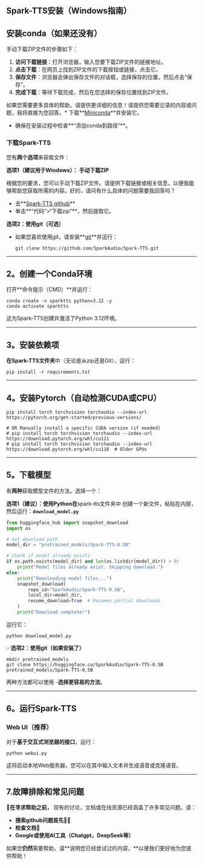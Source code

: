 ## **Spark-TTS安装（Windows指南）**

## 安装conda（如果还没有）

手动下载ZIP文件的步骤如下：

1. **访问下载链接**：打开浏览器，输入您要下载ZIP文件的链接地址。
2. **点击下载**：在网页上找到ZIP文件的下载按钮或链接，点击它。
3. **保存文件**：浏览器会弹出保存文件的对话框，选择保存的位置，然后点击“保存”。
4. **完成下载**：等待下载完成，然后在您选择的保存位置找到ZIP文件。

如果您需要更多具体的帮助，请提供更详细的信息！请提供您需要记录的内容或问题，我将直接为您回答。* 下载**[Miniconda](https://docs.conda.io/en/latest/miniconda.html)**并安装它。

* 确保在安装过程中检查**“添加conda到路径”**。

### **下载Spark-TTS**

您有**两个选项**来获取文件：

**选项1（建议用于Windows）：** **手动下载ZIP**

根据您的要求，您可以手动下载ZIP文件。请提供下载链接或相关信息，以便我能够帮助您获取所需的内容。好的，请问有什么具体的问题需要我回答吗？

* 去**[Spark-TTS github](https://github.com/SparkAudio/Spark-TTS)**
* 单击**“代码”>“下载zip”**，然后提取它。

**选项2：使用git（可选）**

* 如果您喜欢使用git，请安装**[git](https://git-scm.com/downloads)**并运行：
  ```shell
  git clone https://github.com/SparkAudio/Spark-TTS.git
  ```

---

## **2。创建一个Conda环境**

打开**命令提示（CMD）**并运行：

```shell
conda create -n sparktts python=3.12 -y
conda activate sparktts
```

这为Spark-TTS创建并激活了Python 3.12环境。

---

## **3。安装依赖项**

**在Spark-TTS文件夹**中（无论是从zip还是Git），运行：

```shell
pip install -r requirements.txt
```

---

## **4。安装Pytorch（自动检测CUDA或CPU）**

```shell
pip install torch torchvision torchaudio --index-url https://pytorch.org/get-started/previous-versions/

# OR Manually install a specific CUDA version (if needed)
# pip install torch torchvision torchaudio --index-url https://download.pytorch.org/whl/cu121
# pip install torch torchvision torchaudio --index-url https://download.pytorch.org/whl/cu118  # Older GPUs
```

---

## **5。下载模型**

有**两种**获取模型文件的方法。选择一个：

**选项1（建议）：使用Python在**spark-tts文件夹中
创建一个新文件，粘贴在内部，然后运行：**`download_model.py`**

```python
from huggingface_hub import snapshot_download
import os

# Set download path
model_dir = "pretrained_models/Spark-TTS-0.5B"

# Check if model already exists
if os.path.exists(model_dir) and len(os.listdir(model_dir)) > 0:
    print("Model files already exist. Skipping download.")
else:
    print("Downloading model files...")
    snapshot_download(
        repo_id="SparkAudio/Spark-TTS-0.5B",
        local_dir=model_dir,
        resume_download=True  # Resumes partial downloads
    )
    print("Download complete!")
```

运行它：

```shell
python download_model.py
```

✅**选项2：使用git（如果安装了）**

```shell
mkdir pretrained_models
git clone https://huggingface.co/SparkAudio/Spark-TTS-0.5B pretrained_models/Spark-TTS-0.5B
```

两种方法都可以使用 -**选择更容易的方法**。

---

## **6。运行Spark-TTS**

### **Web UI（推荐）**

对于**基于交互式浏览器的接口**，运行：

```shell
python webui.py
```

这将启动本地Web服务器，您可以在其中输入文本并生成语音或克隆语音。

---

## **7.故障排除和常见问题**

🔎**在寻求帮助之前，**
现有的讨论，文档或在线资源已经涵盖了许多常见问题。请：

* **搜索github问题首先**🕵️‍♂️
* **检查文档**📖
* **Google或使用AI工具（Chatgpt，DeepSeek等）**

如果您**仍然**需要帮助，请**说明您已经尝试过的内容，**以便我们更好地为您提供帮助！
